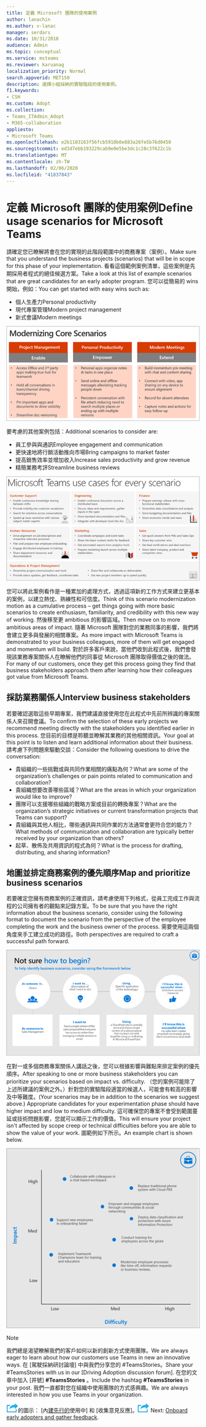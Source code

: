```yaml
---
title: 定義 Microsoft 團隊的使用案例
author: lanachin
ms.author: v-lanac
manager: serdars
ms.date: 10/31/2018
audience: Admin
ms.topic: conceptual
ms.service: msteams
ms.reviewer: karuanag
localization_priority: Normal
search.appverid: MET150
description: 選擇小組採納的實驗階段的使用案例。
f1.keywords:
- CSH
ms.custom: Adopt
ms.collection:
- Teams_ITAdmin_Adopt
- M365-collaboration
appliesto:
- Microsoft Teams
ms.openlocfilehash: e2b1103163f56fcb5910b0e883a26fe5b76d0450
ms.sourcegitcommit: ed3d7ebb193229cab9e0e5be3dc1c28c3f622c1b
ms.translationtype: MT
ms.contentlocale: zh-TW
ms.lasthandoff: 02/06/2020
ms.locfileid: "41837843"
---
```

# <a name="define-usage-scenarios-for-microsoft-teams"></a><span data-ttu-id="7db8b-103">定義 Microsoft 團隊的使用案例</span><span class="sxs-lookup"><span data-stu-id="7db8b-103">Define usage scenarios for Microsoft Teams</span></span>

<span data-ttu-id="7db8b-104">請確定您已瞭解將會在您的實現的此階段範圍中的商務專案（案例）。</span><span class="sxs-lookup"><span data-stu-id="7db8b-104">Make sure that you understand the business projects (scenarios) that will be in scope for this phase of your implementation.</span></span> <span data-ttu-id="7db8b-105">看看這個範例案例清單，這些案例是先期採用者程式的絕佳候選方案。</span><span class="sxs-lookup"><span data-stu-id="7db8b-105">Take a look at this list of example scenarios that are great candidates for an early adopter program.</span></span> <span data-ttu-id="7db8b-106">您可以從簡易的 wins 開始，例如：</span><span class="sxs-lookup"><span data-stu-id="7db8b-106">You can get started with easy wins such as:</span></span>

- <span data-ttu-id="7db8b-107">個人生產力</span><span class="sxs-lookup"><span data-stu-id="7db8b-107">Personal productivity</span></span>
- <span data-ttu-id="7db8b-108">現代專案管理</span><span class="sxs-lookup"><span data-stu-id="7db8b-108">Modern project management</span></span>
- <span data-ttu-id="7db8b-109">新式會議</span><span class="sxs-lookup"><span data-stu-id="7db8b-109">Modern meetings</span></span>

![三種核心案例的圖例](media/teams-adoption-modernizing-core-scenarios.png)

<span data-ttu-id="7db8b-111">要考慮的其他案例包括：</span><span class="sxs-lookup"><span data-stu-id="7db8b-111">Additional scenarios to consider are:</span></span>

- <span data-ttu-id="7db8b-112">員工參與與通訊</span><span class="sxs-lookup"><span data-stu-id="7db8b-112">Employee engagement and communication</span></span>
- <span data-ttu-id="7db8b-113">更快速地將行銷活動推向市場</span><span class="sxs-lookup"><span data-stu-id="7db8b-113">Bring campaigns to market faster</span></span>
- <span data-ttu-id="7db8b-114">提高銷售效率並增加收入</span><span class="sxs-lookup"><span data-stu-id="7db8b-114">Increase sales productivity and grow revenue</span></span>
- <span data-ttu-id="7db8b-115">精簡業務考評</span><span class="sxs-lookup"><span data-stu-id="7db8b-115">Streamline business reviews</span></span>

![針對每個案例的小組使用案例圖例](media/teams-adoption-use-cases.png)

<span data-ttu-id="7db8b-117">您可以將此案例看作是一種累加的處理方式，透過這項新的工作方式來建立更基本的案例，以建立熱忱、熟練性和可信度。</span><span class="sxs-lookup"><span data-stu-id="7db8b-117">Think of this scenario modernization motion as a cumulative process – get things going with more basic scenarios to create enthusiasm, familiarity, and credibility with this new way of working.</span></span> <span data-ttu-id="7db8b-118">然後移至更 ambitious 的影響區域。</span><span class="sxs-lookup"><span data-stu-id="7db8b-118">Then move on to more ambitious areas of impact.</span></span> <span data-ttu-id="7db8b-119">隨著 Microsoft 團隊對您的業務同事的影響，我們將會建立更多與發展的相關專案。</span><span class="sxs-lookup"><span data-stu-id="7db8b-119">As more impact with Microsoft Teams is demonstrated to your business colleagues, more of them will get engaged and momentum will build.</span></span> <span data-ttu-id="7db8b-120">對於許多客戶來說，當他們收到此程式後，我們會發現該業務專案關係人在瞭解他們的同事從 Microsoft 團隊取得價值之後的做法。</span><span class="sxs-lookup"><span data-stu-id="7db8b-120">For many of our customers, once they get this process going they find that business stakeholders approach them after learning how their colleagues got value from Microsoft Teams.</span></span>

## <a name="interview-business-stakeholders"></a><span data-ttu-id="7db8b-121">採訪業務關係人</span><span class="sxs-lookup"><span data-stu-id="7db8b-121">Interview business stakeholders</span></span>

<span data-ttu-id="7db8b-122">若要確認選取這些早期專案，我們建議直接使用您在此程式中先前所辨識的專案關係人來召開會議。</span><span class="sxs-lookup"><span data-stu-id="7db8b-122">To confirm the selection of these early projects we recommend meeting directly with the stakeholders you identified earlier in this process.</span></span> <span data-ttu-id="7db8b-123">您目前的目標是聆聽並瞭解其業務的其他相關資訊。</span><span class="sxs-lookup"><span data-stu-id="7db8b-123">Your goal at this point is to listen and learn additional information about their business.</span></span> <span data-ttu-id="7db8b-124">請考慮下列問題來驅動交談：</span><span class="sxs-lookup"><span data-stu-id="7db8b-124">Consider the following questions to drive the conversation:</span></span>

- <span data-ttu-id="7db8b-125">貴組織的一些挑戰或與共同作業相關的痛點為何？</span><span class="sxs-lookup"><span data-stu-id="7db8b-125">What are some of the organization’s challenges or pain points related to communication and collaboration?</span></span>
- <span data-ttu-id="7db8b-126">貴組織想要改善哪些區域？</span><span class="sxs-lookup"><span data-stu-id="7db8b-126">What are the areas in which your organization would like to improve?</span></span>
- <span data-ttu-id="7db8b-127">團隊可以支援哪些組織的戰略方案或目前的轉換專案？</span><span class="sxs-lookup"><span data-stu-id="7db8b-127">What are the organization’s strategic initiatives or current transformation projects that Teams can support?</span></span>
- <span data-ttu-id="7db8b-128">貴組織與其他人相比，哪些通訊與共同作業的方法通常會更符合您的能力？</span><span class="sxs-lookup"><span data-stu-id="7db8b-128">What methods of communication and collaboration are typically better received by your organization than others?</span></span>
- <span data-ttu-id="7db8b-129">起草、散佈及共用資訊的程式為何？</span><span class="sxs-lookup"><span data-stu-id="7db8b-129">What is the process for drafting, distributing, and sharing information?</span></span>

## <a name="map-and-prioritize-business-scenarios"></a><span data-ttu-id="7db8b-130">地圖並排定商務案例的優先順序</span><span class="sxs-lookup"><span data-stu-id="7db8b-130">Map and prioritize business scenarios</span></span>

<span data-ttu-id="7db8b-131">若要確定您擁有商務案例的正確資訊，請考慮使用下列格式，從員工完成工作與流程的公司擁有者的觀點來記錄方案。</span><span class="sxs-lookup"><span data-stu-id="7db8b-131">To be sure that you have the right information about the business scenario, consider using the following format to document the scenario from the perspective of the employee completing the work and the business owner of the process.</span></span> <span data-ttu-id="7db8b-132">需要使用這兩個角度來手工建立成功的路徑。</span><span class="sxs-lookup"><span data-stu-id="7db8b-132">Both perspectives are required to craft a successful path forward.</span></span>

![識別案例的架構圖例](media/teams-adoption-identify-scenarios.png)

<span data-ttu-id="7db8b-134">在對一或多個商務專案關係人講話之後，您可以根據影響與難點來排定案例的優先順序。</span><span class="sxs-lookup"><span data-stu-id="7db8b-134">After speaking to one or more business stakeholders you can prioritize your scenarios based on impact vs. difficulty.</span></span> <span data-ttu-id="7db8b-135">（您的案例可能除了上述所建議的案例之外。）針對您的實驗階段適當的候選人，可能會有較高的影響及中等難度。</span><span class="sxs-lookup"><span data-stu-id="7db8b-135">(Your scenarios may be in addition to the scenarios we suggest above.) Appropriate candidates for your experimentation phase should have higher impact and low to medium difficulty.</span></span> <span data-ttu-id="7db8b-136">這可確保您的專案不會受到範圍蔓延或技術問題影響，您就可以顯示工作的價值。</span><span class="sxs-lookup"><span data-stu-id="7db8b-136">This will ensure your project isn't affected by scope creep or technical difficulties before you are able to show the value of your work.</span></span> <span data-ttu-id="7db8b-137">圖範例如下所示。</span><span class="sxs-lookup"><span data-stu-id="7db8b-137">An example chart is shown below.</span></span>

![顯示案例影響與難點的圖例](media/teams-adoption-impact-difficulty.png)

> [!Note]
> <span data-ttu-id="7db8b-139">我們總是渴望瞭解我們的客戶如何以新的創新方式使用團隊。</span><span class="sxs-lookup"><span data-stu-id="7db8b-139">We are always eager to learn about how our customers use Teams in new an innovative ways.</span></span> <span data-ttu-id="7db8b-140">在 [駕駛採納研討論壇] 中與我們分享您的 #TeamsStories。</span><span class="sxs-lookup"><span data-stu-id="7db8b-140">Share your #TeamsStories with us in our [Driving Adoption discussion forum].</span></span> <span data-ttu-id="7db8b-141">在您的文章中加入 [井號] **#TeamsStories** 。</span><span class="sxs-lookup"><span data-stu-id="7db8b-141">Include the hashtag **#TeamsStories** in your post.</span></span> <span data-ttu-id="7db8b-142">我們一直都對您在組織中使用團隊的方式感興趣。</span><span class="sxs-lookup"><span data-stu-id="7db8b-142">We are always interested in how you use Teams in your organization.</span></span>

<span data-ttu-id="7db8b-143">![代表下一個步驟](media/teams-adoption-next-icon.png)的圖示： [內[建先行的](teams-adoption-onboard-early-adopters.md)使用中] 和 [收集意見反應]。</span><span class="sxs-lookup"><span data-stu-id="7db8b-143">![An icon representing the next step](media/teams-adoption-next-icon.png) Next: [Onboard early adopters and gather feedback](teams-adoption-onboard-early-adopters.md).</span></span>
